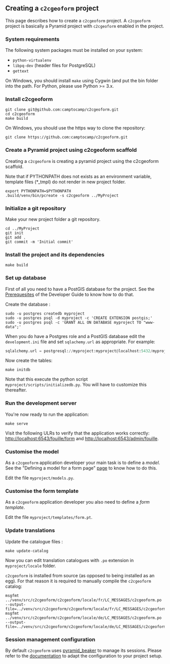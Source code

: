 ## Creating a `c2cgeoform` project

This page describes how to create a `c2cgeoform` project. A `c2cgeoform`
project is basically a Pyramid project with `c2cgeoform` enabled in the
project.

### System requirements

The following system packages must be installed on your system:

* `python-virtualenv`
* `libpq-dev` (header files for PostgreSQL)
* `gettext`

On Windows, you should install `make` using Cygwin (and put the bin folder
into the path. For Python, please use Python >= 3.x.


### Install c2cgeoform

```shell
git clone git@github.com:camptocamp/c2cgeoform.git
cd c2cgeoform
make build
```

On Windows, you should use the https way to clone the repository:

```shell
git clone https://github.com:camptocamp/c2cgeoform.git
```

### Create a Pyramid project using c2cgeoform scaffold

Creating a `c2cgeoform` is creating a pyramid project using the c2cgeoform scaffold.

Note that if PYTHONPATH does not exists as an environment variable,
template files (*_tmpl) do not render in new project folder.

```shell
export PYTHONPATH=$PYTHONPATH
.build/venv/bin/pcreate -s c2cgeoform ../MyProject
```

### Initialize a git repository

Make your new project folder a git repository.

```shell
cd ../MyProject
git init
git add .
git commit -m 'Initial commit'
```

### Install the project and its dependencies

```shell
make build
```

### Set up database

First of all you need to have a PostGIS database for the project. See the
[Prerequesites](developer-guide.md#prerequesites) of the Developer Guide to
know how to do that.

Create the database :

```shell
sudo -u postgres createdb myproject
sudo -u postgres psql -d myproject -c 'CREATE EXTENSION postgis;'
sudo -u postgres psql -c 'GRANT ALL ON DATABASE myproject TO "www-data";'
```

When you do have a Postgres role and a PostGIS database edit the
`development.ini` file and set `sqlachemy.url` as appropriate. For example:

```py
sqlalchemy.url = postgresql://myproject:myproject@localhost:5432/myproject
```

Now create the tables:

```shell
make initdb
```

Note that this execute the python script `myproject/scripts/initializedb.py`.
You will have to customize this thereafter.

### Run the development server

You're now ready to run the application:

```shell
make serve
```

Visit the following ULRs to verify that the application works correctly:
[http://localhost:6543/fouille/form](http://localhost:6543/fouille/form) and
[http://localhost:6543/admin/fouille](http://localhost:6543/admin/fouille).


### Customise the model

As a `c2cgeoform` application developer your main task is to define a *model*.
See the "Defining a model for a form page" [page](model.md) to know how to do
this.

Edit the file `myproject/models.py`.

### Customise the form template

As a `c2cgeoform` application developer you also need to define a *form
template*.

Edit the file `myproject/templates/form.pt`.

### Update translations

Update the catalogue files :

```shell
make update-catalog
```

Now you can edit translation catalogues with `.po` extension
in `myproject/locale` folder.

`c2cgeoform` is installed from source (as opposed to being installed as an
egg). For that reason it is required to manually compile the `c2cgeoform`
catalog:

```shell
msgfmt ../venv/src/c2cgeoform/c2cgeoform/locale/fr/LC_MESSAGES/c2cgeoform.po  --output-file=../venv/src/c2cgeoform/c2cgeoform/locale/fr/LC_MESSAGES/c2cgeoform.mo
msgfmt ../venv/src/c2cgeoform/c2cgeoform/locale/de/LC_MESSAGES/c2cgeoform.po  --output-file=../venv/src/c2cgeoform/c2cgeoform/locale/de/LC_MESSAGES/c2cgeoform.mo
```

### Session management configuration

By default `c2cgeoform` uses [pyramid_beaker](https://pypi.python.org/pypi/pyramid_beaker)
to manage its sessions. Please refer to the [documentation](http://beaker.readthedocs.org)
to adapt the configuration to your project setup.

